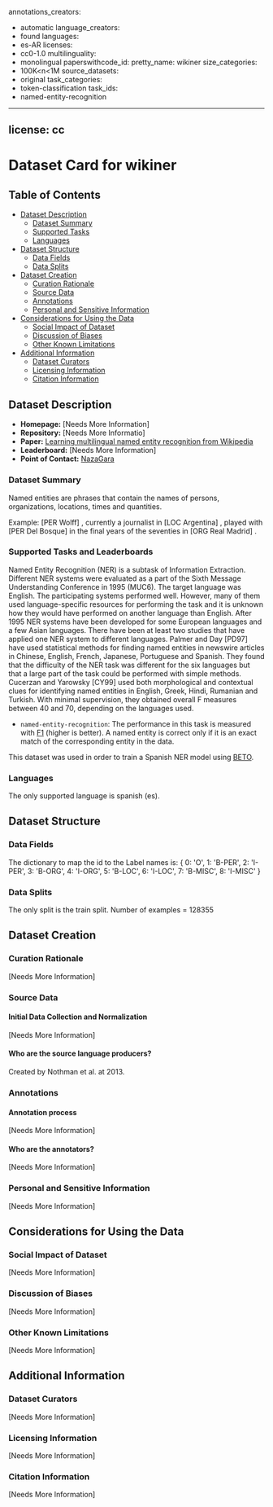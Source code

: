 annotations_creators:
- automatic
language_creators:
- found
languages:
- es-AR
licenses:
- cc0-1.0
multilinguality:
- monolingual
paperswithcode_id:
pretty_name: wikiner
size_categories:
- 100K<n<1M
source_datasets:
- original
task_categories:
- token-classification
task_ids:
- named-entity-recognition

---
license: cc
---

# Dataset Card for wikiner

## Table of Contents
- [Dataset Description](#dataset-description)
  - [Dataset Summary](#dataset-summary)
  - [Supported Tasks](#supported-tasks-and-leaderboards)
  - [Languages](#languages)
- [Dataset Structure](#dataset-structure)
  - [Data Fields](#data-instances)
  - [Data Splits](#data-instances)
- [Dataset Creation](#dataset-creation)
  - [Curation Rationale](#curation-rationale)
  - [Source Data](#source-data)
  - [Annotations](#annotations)
  - [Personal and Sensitive Information](#personal-and-sensitive-information)
- [Considerations for Using the Data](#considerations-for-using-the-data)
  - [Social Impact of Dataset](#social-impact-of-dataset)
  - [Discussion of Biases](#discussion-of-biases)
  - [Other Known Limitations](#other-known-limitations)
- [Additional Information](#additional-information)
  - [Dataset Curators](#dataset-curators)
  - [Licensing Information](#licensing-information)
  - [Citation Information](#citation-information)

## Dataset Description

- **Homepage:** [Needs More Information]
- **Repository:** [Needs More Informatio]
- **Paper:** [Learning multilingual named entity recognition from Wikipedia](https://doi.org/10.1016/j.artint.2012.03.006)
- **Leaderboard:** [Needs More Information]
- **Point of Contact:** [NazaGara](ngaragiola430@mi.unc.edu.ar)

### Dataset Summary

Named entities are phrases that contain the names of persons, organizations, locations, times and quantities.

Example: [PER Wolff] , currently a journalist in [LOC Argentina] , played with [PER Del Bosque] in the final years of the seventies in [ORG Real Madrid] .


### Supported Tasks and Leaderboards


Named Entity Recognition (NER) is a subtask of Information Extraction. Different NER systems were evaluated as a part of the Sixth Message Understanding Conference in 1995 (MUC6). The target language was English. The participating systems performed well. However, many of them used language-specific resources for performing the task and it is unknown how they would have performed on another language than English.
After 1995 NER systems have been developed for some European languages and a few Asian languages. There have been at least two studies that have applied one NER system to different languages. Palmer and Day [PD97] have used statistical methods for finding named entities in newswire articles in Chinese, English, French, Japanese, Portuguese and Spanish. They found that the difficulty of the NER task was different for the six languages but that a large part of the task could be performed with simple methods. Cucerzan and Yarowsky [CY99] used both morphological and contextual clues for identifying named entities in English, Greek, Hindi, Rumanian and Turkish. With minimal supervision, they obtained overall F measures between 40 and 70, depending on the languages used.
- `named-entity-recognition`: The performance in this task is measured with [F1](https://huggingface.co/metrics/f1) (higher is better). A named entity is correct only if it is an exact match of the corresponding entity in the data.

This dataset was used in order to train a Spanish NER model using [BETO](https://huggingface.co/dccuchile/bert-base-spanish-wwm-cased).

### Languages

The only supported language is spanish (es).

## Dataset Structure

### Data Fields

The dictionary to map the id to the Label names is:
{
  0: 'O',
  1: 'B-PER',
  2: 'I-PER',
  3: 'B-ORG',
  4: 'I-ORG',
  5: 'B-LOC',
  6: 'I-LOC',
  7: 'B-MISC',
  8: 'I-MISC'
}

### Data Splits

The only split is the train split.
Number of examples = 128355

## Dataset Creation

### Curation Rationale

[Needs More Information]

### Source Data

#### Initial Data Collection and Normalization

[Needs More Information]

#### Who are the source language producers?

Created by Nothman et al. at 2013.

### Annotations

#### Annotation process

[Needs More Information]

#### Who are the annotators?

[Needs More Information]

### Personal and Sensitive Information

[Needs More Information]

## Considerations for Using the Data

### Social Impact of Dataset

[Needs More Information]

### Discussion of Biases

[Needs More Information]

### Other Known Limitations

[Needs More Information]

## Additional Information

### Dataset Curators

[Needs More Information]

### Licensing Information

[Needs More Information]

### Citation Information

[Needs More Information]